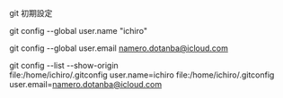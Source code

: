 git 初期設定

git config --global user.name "ichiro"

git config --global user.email namero.dotanba@icloud.com

git config --list --show-origin                         
    file:/home/ichiro/.gitconfig    user.name=ichiro
    file:/home/ichiro/.gitconfig    user.email=namero.dotanba@icloud.com

